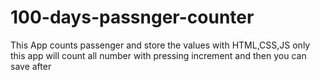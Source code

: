 # 100-days-passnger-counter
This App counts passenger and store the values with HTML,CSS,JS
only this app will count all number with pressing increment and then you can save after 
